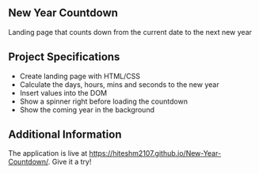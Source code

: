 ## New Year Countdown

Landing page that counts down from the current date to the next new year

## Project Specifications

- Create landing page with HTML/CSS
- Calculate the days, hours, mins and seconds to the new year
- Insert values into the DOM
- Show a spinner right before loading the countdown
- Show the coming year in the background

## Additional Information

The application is live at https://hiteshm2107.github.io/New-Year-Countdown/. Give it a try!
